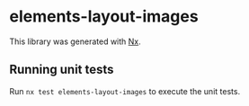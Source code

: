 # elements-layout-images

This library was generated with [Nx](https://nx.dev).

## Running unit tests

Run `nx test elements-layout-images` to execute the unit tests.
